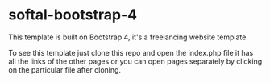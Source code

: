 # softal-bootstrap-4

This template is built on Bootstrap 4, it's a freelancing website template.

To see this template just clone this repo and open the index.php file it has all the links of the other pages or you can open pages separately by clicking on the particular file after cloning.
